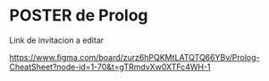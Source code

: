 

# POSTER  de Prolog

Link de invitacion a editar

https://www.figma.com/board/zurz6hPQKMtLATQTQ66YBv/Prolog-CheatSheet?node-id=1-70&t=gTRmdvXw0XTFc4WH-1
